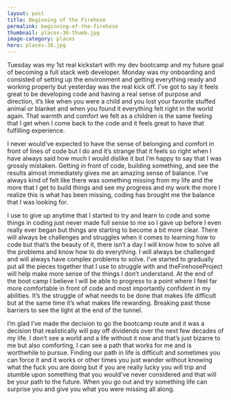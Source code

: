 ```yaml
---
layout: post
title: Beginning of the Firehose
permalink: beginning-of-the-firehose
thumbnail: places-36-thumb.jpg
image-category: places
hero: places-36.jpg
---
```




Tuesday was my 1st real kickstart with my dev bootcamp and my future goal of becoming a full stack web developer. Monday was my onboarding and consisted of setting up the environment and getting everything ready and working properly but yesterday was the real kick off. I’ve got to say it feels great to be developing code and having a real sense of purpose and direction, it’s like when you were a child and you lost your favorite stuffed animal or blanket and when you found it everything felt right in the world again. That warmth and comfort we felt as a children is the same feeling that I get when I come back to the code and it feels great to have that fulfilling experience.

I never would’ve expected to have the sense of belonging and comfort in front of lines of code but I do and it’s strange that it feels so right when I have always said how much I would dislike it but I’m happy to say that I was grossly mistaken. Getting in front of code, building something, and see the results almost immediately gives me an amazing sense of balance. I’ve always kind of felt like there was something missing from my life and the more that I get to build things and see my progress and my work the more I realize this is what has been missing, coding has brought me the balance that I was looking for.

I use to give up anytime that I started to try and learn to code and some things in coding just never made full sense to me so I gave up before I even really ever began but things are starting to become a bit more clear. There will always be challenges and struggles when it comes to learning how to code but that’s the beauty of it, there isn’t a day I will know how to solve all the problems and know how to do everything. I will always be challenged and will always have complex problems to solve. I’ve started to gradually put all the pieces together that I use to struggle with and  theFirehoseProject will help make more sense of the things I don’t understand. At the end of the boot camp I believe I will be able to progress to a point where I feel far more comfortable in front of code and most importantly confident in my abilities. It’s the struggle of what needs to be done that makes life difficult but at the same time it’s what makes life rewarding. Breaking past those barriers to see the light at the end of the tunnel.

I’m glad I’ve made the decision to go the bootcamp route and it was a decision that realistically will pay off dividends over the next few decades of my life. I don’t see a world and a life without it now and that’s just bizarre to me but also comforting, I can see a path that works for me and is worthwhile to pursue. Finding our path in life is difficult and sometimes you can force it and it works or other times you just wander without knowing what the fuck you are doing but if you are really lucky you will trip and stumble upon something that you would’ve never considered and that will be your path to the future. When you go out and try something life can surprise you and give you what you were missing all along.
